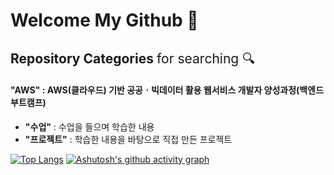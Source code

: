 # Welcome My Github 👋

## <strong>Repository Categories</strong> <span style="font-weight:normal">for searching 🔍</span>
#### **"AWS"**  : AWS(클라우드) 기반 공공ㆍ빅데이터 활용 웹서비스 개발자 양성과정(백엔드 부트캠프)
  - **"수업"**  : 수업을 들으며 학습한 내용
  - **"프로젝트"**  : 학습한 내용을 바탕으로 직접 만든 프로젝트

[![Top Langs](https://github-readme-stats.vercel.app/api/top-langs/?username=SeongGwangJu)](https://github.com/anuraghazra/github-readme-stats)
[![Ashutosh's github activity graph](https://github-readme-activity-graph.vercel.app/graph?username=SeongGwangJu&theme=high-contrast)](https://github.com/ashutosh00710/github-readme-activity-graph)
